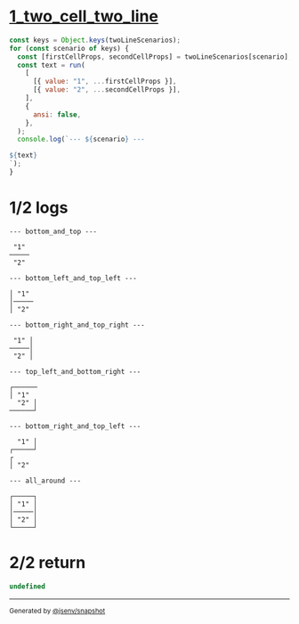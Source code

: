 # [1_two_cell_two_line](../../table_2_cells.test.mjs#L149)

```js
const keys = Object.keys(twoLineScenarios);
for (const scenario of keys) {
  const [firstCellProps, secondCellProps] = twoLineScenarios[scenario];
  const text = run(
    [
      [{ value: "1", ...firstCellProps }],
      [{ value: "2", ...secondCellProps }],
    ],
    {
      ansi: false,
    },
  );
  console.log(`--- ${scenario} ---

${text}
`);
}
```

# 1/2 logs

```console
--- bottom_and_top ---

 "1" 
─────
 "2" 

--- bottom_left_and_top_left ---

│ "1" 
│─────
│ "2" 

--- bottom_right_and_top_right ---

 "1" │
─────│
 "2" │

--- top_left_and_bottom_right ---

┌──────
│ "1"  
  "2" │
──────┘

--- bottom_right_and_top_left ---

  "1" │
┌─────┘
┌      
│ "2"  

--- all_around ---

┌─────┐
│ "1" │
│─────│
│ "2" │
└─────┘

```

# 2/2 return

```js
undefined
```

---

<sub>
  Generated by <a href="https://github.com/jsenv/core/tree/main/packages/independent/snapshot">@jsenv/snapshot</a>
</sub>
